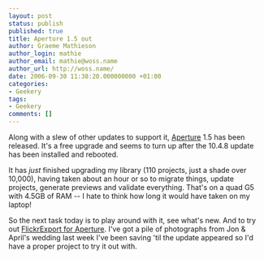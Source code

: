 ```yaml
---
layout: post
status: publish
published: true
title: Aperture 1.5 out
author: Graeme Mathieson
author_login: mathie
author_email: mathie@woss.name
author_url: http://woss.name/
date: 2006-09-30 11:38:20.000000000 +01:00
categories:
- Geekery
tags:
- Geekery
comments: []
---
```

Along with a slew of other updates to support it, [Aperture](http://www.apple.com/aperture) 1.5 has been released.  It's a free upgrade and seems to turn up after the 10.4.8 update has been installed and rebooted.

It has *just* finished upgrading my library (110 projects, just a shade over 10,000), having taken about an hour or so to migrate things, update projects, generate previews and validate everything.  That's on a quad G5 with 4.5GB of RAM -- I hate to think how long it would have taken on my laptop!

So the next task today is to play around with it, see what's new.  And to try out [FlickrExport for Aperture](http://www.connectedflow.com/blog/?p=42).  I've got a pile of photographs from Jon & April's wedding last week I've been saving 'til the update appeared so I'd have a proper project to try it out with.
